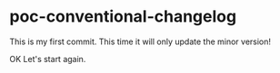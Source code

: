 # poc-conventional-changelog

This is my first commit. This time it will only update the minor version!

OK Let's start again.
